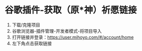 # 谷歌插件-获取（原*神）祈愿链接
1. 下载/克隆项目
2. 谷歌浏览器-插件管理-开发者模式-将项目导入 
3. 打开链接并登录：https://user.mihoyo.com/#/account/home
4. 左下角点击获取链接
